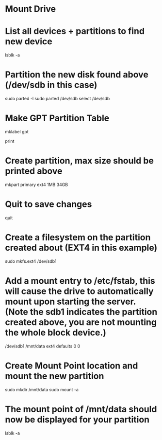 # Mount Drive

# List all devices + partitions to find new device
lsblk -a

# Partition the new disk found above (/dev/sdb in this case)
sudo parted -l
sudo parted /dev/sdb
select /dev/sdb

# Make GPT Partition Table
mklabel gpt

print

# Create partition, max size should be printed above
mkpart primary ext4 1MB 34GB

# Quit to save changes
quit

# Create a filesystem on the partition created about (EXT4 in this example)
sudo mkfs.ext4 /dev/sdb1

# Add a mount entry to /etc/fstab, this will cause the drive to automatically mount upon starting the server. (Note the sdb1 indicates the partition created above, you are not mounting the whole block device.)
/dev/sdb1 /mnt/data ext4 defaults 0 0

# Create Mount Point location and mount the new partition
sudo mkdir /mnt/data
sudo mount -a

# The mount point of /mnt/data should now be displayed for your partition
lsblk -a